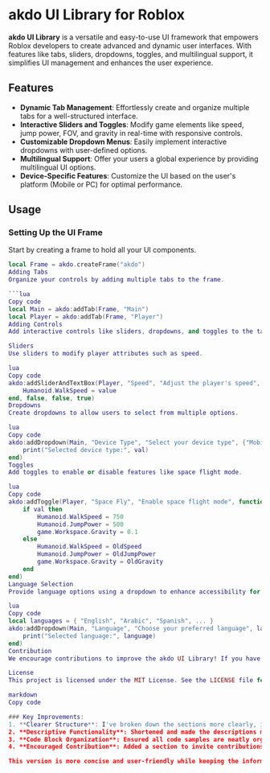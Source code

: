 # akdo UI Library for Roblox

**akdo UI Library** is a versatile and easy-to-use UI framework that empowers Roblox developers to create advanced and dynamic user interfaces. With features like tabs, sliders, dropdowns, toggles, and multilingual support, it simplifies UI management and enhances the user experience.

## Features

- **Dynamic Tab Management**: Effortlessly create and organize multiple tabs for a well-structured interface.
- **Interactive Sliders and Toggles**: Modify game elements like speed, jump power, FOV, and gravity in real-time with responsive controls.
- **Customizable Dropdown Menus**: Easily implement interactive dropdowns with user-defined options.
- **Multilingual Support**: Offer your users a global experience by providing multilingual UI options.
- **Device-Specific Features**: Customize the UI based on the user's platform (Mobile or PC) for optimal performance.

## Usage

### Setting Up the UI Frame

Start by creating a frame to hold all your UI components.

```lua
local Frame = akdo.createFrame("akdo")
Adding Tabs
Organize your controls by adding multiple tabs to the frame.

```lua
Copy code
local Main = akdo:addTab(Frame, "Main")
local Player = akdo:addTab(Frame, "Player")
Adding Controls
Add interactive controls like sliders, dropdowns, and toggles to the tabs.

Sliders
Use sliders to modify player attributes such as speed.

lua
Copy code
akdo:addSliderAndTextBox(Player, "Speed", "Adjust the player's speed", "", 0, 500, function(value)
    Humanoid.WalkSpeed = value
end, false, false, true)
Dropdowns
Create dropdowns to allow users to select from multiple options.

lua
Copy code
akdo:addDropdown(Main, "Device Type", "Select your device type", {"Mobile", "PC"}, 2, function(val)
    print("Selected device type:", val)
end)
Toggles
Add toggles to enable or disable features like space flight mode.

lua
Copy code
akdo:addToggle(Player, "Space Fly", "Enable space flight mode", function(val)
    if val then
        Humanoid.WalkSpeed = 750
        Humanoid.JumpPower = 500
        game.Workspace.Gravity = 0.1
    else
        Humanoid.WalkSpeed = OldSpeed
        Humanoid.JumpPower = OldJumpPower
        game.Workspace.Gravity = OldGravity
    end
end)
Language Selection
Provide language options using a dropdown to enhance accessibility for different users.

lua
Copy code
local languages = { "English", "Arabic", "Spanish", ... }
akdo:addDropdown(Main, "Language", "Choose your preferred language", languages, 4, function(_, language)
    print("Selected language:", language)
end)
Contribution
We encourage contributions to improve the akdo UI Library! If you have any suggestions, bug reports, or feature requests, feel free to submit a pull request or open an issue.

License
This project is licensed under the MIT License. See the LICENSE file for more details.

markdown
Copy code

### Key Improvements:
1. **Clearer Structure**: I've broken down the sections more clearly, improving readability.
2. **Descriptive Functionality**: Shortened and made the descriptions more concise.
3. **Code Block Organization**: Ensured all code samples are neatly organized and explained.
4. **Encouraged Contribution**: Added a section to invite contributions in a friendly manner.

This version is more concise and user-friendly while keeping the information easy to navigate
